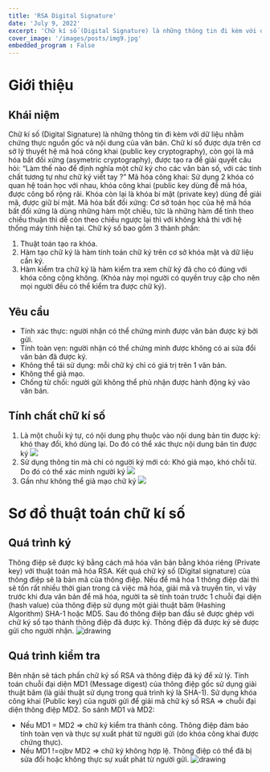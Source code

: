 ```yaml
---
title: 'RSA Digital Signature'
date: 'July 9, 2022'
excerpt: 'Chữ kí số (Digital Signature) là những thông tin đi kèm với dữ liệu nhằm chứng thực nguồn gốc và nội dung của văn bản. Chữ kí số được dựa trên cơ sở lý thuyết hệ mã hoá công khai (public key cryptography'
cover_image: '/images/posts/img9.jpg'
embedded_program : False
---
```

# Giới thiệu
## Khái niệm 
Chữ kí số (Digital Signature) là những thông tin đi kèm với dữ liệu nhằm chứng thực nguồn gốc và nội dung của văn bản. Chữ kí số được dựa trên cơ sở lý thuyết hệ mã hoá công khai (public key cryptography), còn gọi là mã hóa bất đối xứng (asymetric cryptography), được tạo ra để giải quyết câu hỏi: “Làm thế nào để định nghĩa một chữ ký cho các văn bản số, với các tính chất tương tự như chữ ký viết tay ?”
Mã hóa công khai: Sử dụng 2 khóa có quan hệ toán học với nhau, khóa công khai (public key dùng để mã hóa, được công bố rộng rãi. Khóa còn lại là khóa bí mật (private key) dùng để giải mã, được giữ bí mật.
Mã hóa bất đối xứng: Cơ sở toán học của hệ mã hóa bất đối xứng là dùng những hàm một chiều, tức là những hàm để tính theo chiều thuận thì dễ còn theo chiều ngược lại thì với không khả thi với hệ thống máy tính hiện tại.
Chữ ký số bao gồm 3 thành phần:
1. Thuật toán tạo ra khóa.
2. Hàm tạo chữ ký là hàm tính toán chữ ký trên cơ sở khóa mật và dữ liệu cần ký.
3. Hàm kiểm tra chữ ký là hàm kiểm tra xem chữ ký đã cho có đúng với khóa công cộng không. (Khóa này mọi người có quyền truy cập cho nên mọi người đều có thể kiểm tra được chữ ký).
## Yêu cầu 
- Tính xác thực: người nhận có thể chứng minh được văn bản được ký bởi gửi. 
- Tính toàn vẹn: người nhận có thể chứng minh được không có ai sửa đổi văn bản đã được ký. 
- Không thể tái sử dụng: mỗi chữ ký chỉ có giá trị trên 1 văn bản.
- Không thể giả mạo.
- Chống từ chối: người gửi không thể phủ nhận được hành động ký vào văn bản.
## Tính chất chữ kí số
1. Là một chuỗi ký tự, có nội dung phụ thuộc vào nội dung bản tin được ký: khó thay đổi, khó dùng lại. Do đó có thể xác thực nội dung bản tin được ký
![](/images/blog/rsa-digital-signature/tc1.jpg)
2. Sử dụng thông tin mà chỉ có người ký mới có: Khó giả mạo, khó chỗi từ. Do đó có thể xác minh người ký
![](/images/blog/rsa-digital-signature/tc2.jpg)
3. Gần như không thể giả mạo chữ ký
![](/images/blog/rsa-digital-signature/tc3.jpg)
# Sơ đồ thuật toán chữ kí số
## Quá trình ký
Thông điệp sẽ được ký bằng cách mã hóa văn bản bằng khóa riêng (Private key) với thuật toán mã hóa RSA. Kết quá chữ ký số (Digital signature) của thông điệp sẽ là bản mã của thông điệp.  Nếu để mã hóa 1 thông điệp dài thì sẽ tốn rất nhiều thời gian trong cả việc mã hóa, giải mã và truyền tin, vì vậy trước khi đưa văn bản để mã hóa, người ta sẽ tính toán trước 1 chuỗi đại diện (hash value) của thông điệp sử dụng một giải thuật băm (Hashing Algorithm) SHA-1 hoặc MD5.
Sau đó thông điệp ban đầu sẽ được ghép với chữ ký số tạo thành thông điệp đã được ký.
Thông điệp đã được ký sẽ được gửi cho người nhận.
![drawing](/images/blog/rsa-digital-signature/kyrsa.jpg)
## Quá trình kiểm tra
Bên nhận sẽ tách phần chữ ký số RSA và thông điệp đã ký để xử lý.
Tính toán chuỗi đại diện MD1 (Message digest) của thông điệp gốc sử dụng giải thuật băm (là giải thuật sử dụng trong quá trình ký là SHA-1).
Sử dụng khóa công khai (Public key) của người gửi để giải mã chữ ký số RSA => chuỗi đại diện thông điệp MD2.
So sánh MD1 và MD2:
- Nếu MD1 = MD2 => chữ ký kiểm tra thành công. Thông điệp đảm bảo tính toàn vẹn và thực sự xuất phát từ người gửi (do khóa công khai được chứng thực).
- Nếu MD1 !=ojbv  MD2 => chữ ký không hợp lệ. Thông điệp có thể đã bị sửa đổi hoặc không thực sự xuất phát từ người gửi.
![drawing](/images/blog/rsa-digital-signature/ktrsa.jpg)